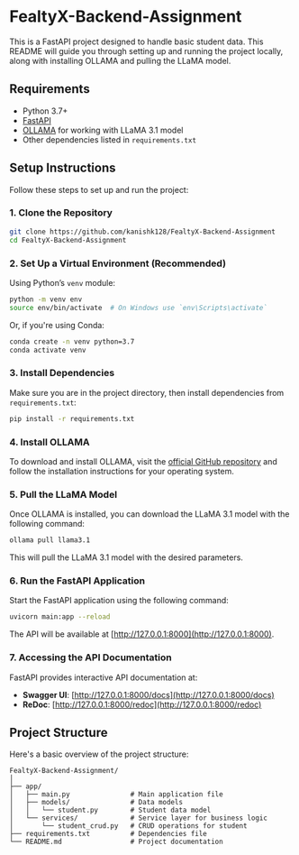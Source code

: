 
# FealtyX-Backend-Assignment

This is a FastAPI project designed to handle basic student data. This README will guide you through setting up and running the project locally, along with installing OLLAMA and pulling the LLaMA model.

## Requirements

- Python 3.7+
- [FastAPI](https://fastapi.tiangolo.com/)
- [OLLAMA](https://github.com/ollama/ollama/blob/main/README.md) for working with LLaMA 3.1 model
- Other dependencies listed in `requirements.txt`

## Setup Instructions

Follow these steps to set up and run the project:

### 1. Clone the Repository

```bash
git clone https://github.com/kanishk128/FealtyX-Backend-Assignment
cd FealtyX-Backend-Assignment
```

### 2. Set Up a Virtual Environment (Recommended)

Using Python’s `venv` module:

```bash
python -m venv env
source env/bin/activate  # On Windows use `env\Scripts\activate`
```

Or, if you're using Conda:

```bash
conda create -n venv python=3.7
conda activate venv
```

### 3. Install Dependencies

Make sure you are in the project directory, then install dependencies from `requirements.txt`:

```bash
pip install -r requirements.txt
```

### 4. Install OLLAMA

To download and install OLLAMA, visit the [official GitHub repository](https://github.com/ollama/ollama) and follow the installation instructions for your operating system.

### 5. Pull the LLaMA Model

Once OLLAMA is installed, you can download the LLaMA 3.1 model with the following command:

```bash
ollama pull llama3.1
```

This will pull the LLaMA 3.1 model with the desired parameters.

### 6. Run the FastAPI Application

Start the FastAPI application using the following command:

```bash
uvicorn main:app --reload
```

The API will be available at [http://127.0.0.1:8000](http://127.0.0.1:8000).

### 7. Accessing the API Documentation

FastAPI provides interactive API documentation at:

- **Swagger UI**: [http://127.0.0.1:8000/docs](http://127.0.0.1:8000/docs)
- **ReDoc**: [http://127.0.0.1:8000/redoc](http://127.0.0.1:8000/redoc)

## Project Structure

Here's a basic overview of the project structure:

```plaintext
FealtyX-Backend-Assignment/
│
├── app/
│   ├── main.py               # Main application file
│   ├── models/               # Data models
│   │   └── student.py        # Student data model
│   └── services/             # Service layer for business logic
│       └── student_crud.py   # CRUD operations for student
├── requirements.txt          # Dependencies file
└── README.md                 # Project documentation
```
